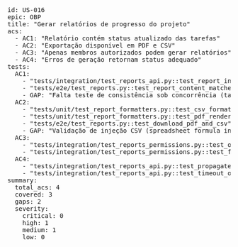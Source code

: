 <pre>
id: US-016
epic: OBP
title: "Gerar relatórios de progresso do projeto"
acs:
  - AC1: "Relatório contém status atualizado das tarefas"
  - AC2: "Exportação disponível em PDF e CSV"
  - AC3: "Apenas membros autorizados podem gerar relatórios"
  - AC4: "Erros de geração retornam status adequado"
tests:
  AC1:
    - "tests/integration/test_reports_api.py::test_report_includes_current_task_status"
    - "tests/e2e/test_reports.py::test_report_content_matches_board"
    - GAP: "Falta teste de consistência sob concorrência (tarefas mudando durante a geração) (P2)"
  AC2:
    - "tests/unit/test_report_formatters.py::test_csv_formatter_fields_and_order"
    - "tests/unit/test_report_formatters.py::test_pdf_renderer_basic_layout"
    - "tests/e2e/test_reports.py::test_download_pdf_and_csv"
    - GAP: "Validação de injeção CSV (spreadsheet formula injection) (P1)"
  AC3:
    - "tests/integration/test_reports_permissions.py::test_only_members_with_role_can_generate"
    - "tests/integration/test_reports_permissions.py::test_forbidden_for_non_members_403"
  AC4:
    - "tests/integration/test_reports_api.py::test_propagate_generation_errors_with_http_status"
    - "tests/integration/test_reports_api.py::test_timeout_or_backend_failure_maps_to_503"
summary:
  total_acs: 4
  covered: 3
  gaps: 2
  severity:
    critical: 0
    high: 1
    medium: 1
    low: 0
</pre>
